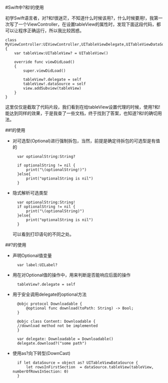 #Swift中?和!的使用

初学Swift语言者，对?和!很迷茫，不知道什么时候该用?，什么时候要用!，我第一次写了一个ViewController，在设置tableView的属性时，发现下面这段代码，都可以让程序正确运行，所以我比较困惑。

	class MyViewController:UIViewController,UITableViewDelegate,UITableViewDataSource
	{
		var tableView:UITableView? = UITableView()
	
		override func viewDidLoad()
		{
			super.viewDidLoad()
	
			tableView?.delegate = self
			tableView!.dataSource = self
			view.addSubview(tableView)
		}
	}

这里仅仅是截取了代码片段，我们看到在给tableView设置代理的时候，使用?和!能达到同样的效果，于是我查了一些文档，终于找到了答案，也知道?和!的确切用法。

##!的使用

* 对可选型(Optional)进行强制拆包，当然，前提是确定待拆包的可选型是有值的

		var optionalString:String?
	
		if optionalString != nil {
			print("\(optionalString!)") 
		}else{
			print("optionalString is nil")
		}
	
* 隐式解析可选类型

		var optionalString:String!
		if optionalString != nil {
			print("\(optionalString)") 
		}else{
			print("optionalString is nil")
		}
  
  可以看到打印语句的不同之处。
  
##?的使用

* 声明Optional值变量

		var label:UILabel?

* 用在对Optional值的操作中，用来判断是否能响应后面的操作

		tableView?.delegate = self

* 用于安全调用delegate的optional方法

		@objc protocol Downloadable {
	    	@optional func download(toPath: String) -> Bool;
		}

		@objc class Content: Downloadable {
	    //download method not be implemented
		}

		var delegate: Downloadable = Downloadable()
		delegate.download?("some path")


* 使用as?向下转型(DownCast)

		if let dataSource = object as? UITableViewDataSource {
		    let rowsInFirstSection  = dataSource.tableView(tableView, numberOfRowsInSection: 0)
		}
